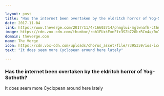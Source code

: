 ```yaml
---

layout: post
title: "Has the internet been overtaken by the eldritch horror of Yog-Sothoth?"
date: 2017-11-04
link: https://www.theverge.com/2017/11/4/16602714/phnglui-mglwnafh-cthulhu-rlyeh-wgahnagl-fhtagn
image: https://cdn.vox-cdn.com/thumbor/roh1FUxkExnEfc3S2b720brRCn4=/0x75:3840x2085/fit-in/1200x630/cdn.vox-cdn.com/uploads/chorus_asset/file/9601255/35994391183_e880a7b4ca_o.png
domain: theverge.com
name: The Verge
icon: https://cdn.vox-cdn.com/uploads/chorus_asset/file/7395359/ios-icon.0.png
text: "It does seem more Cyclopean around here lately"

---
```


### Has the internet been overtaken by the eldritch horror of Yog-Sothoth?

It does seem more Cyclopean around here lately